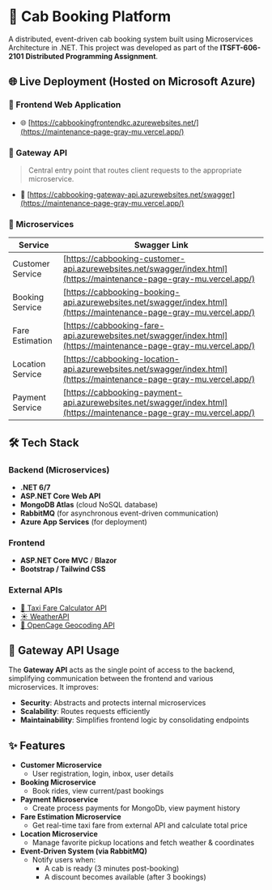 # 🚖 Cab Booking Platform

A distributed, event-driven cab booking system built using Microservices Architecture in .NET. This project was developed as part of the **ITSFT-606-2101 Distributed Programming Assignment**.

## 🌐 Live Deployment (Hosted on Microsoft Azure)

### 🔗 Frontend Web Application
- 🌐 [https://cabbookingfrontendkc.azurewebsites.net/](https://maintenance-page-gray-mu.vercel.app/)

### 🔌 Gateway API
> Central entry point that routes client requests to the appropriate microservice.
- 📍 [https://cabbooking-gateway-api.azurewebsites.net/swagger](https://maintenance-page-gray-mu.vercel.app/)

### 🧩 Microservices

| Service             | Swagger Link                                                                 |
|---------------------|-------------------------------------------------------------------------------|
| Customer Service    | [https://cabbooking-customer-api.azurewebsites.net/swagger/index.html](https://maintenance-page-gray-mu.vercel.app/) |
| Booking Service     | [https://cabbooking-booking-api.azurewebsites.net/swagger/index.html](https://maintenance-page-gray-mu.vercel.app/)     |
| Fare Estimation     | [https://cabbooking-fare-api.azurewebsites.net/swagger/index.html](https://maintenance-page-gray-mu.vercel.app/)           |
| Location Service    | [https://cabbooking-location-api.azurewebsites.net/swagger/index.html](https://maintenance-page-gray-mu.vercel.app/)   |
| Payment Service     | [https://cabbooking-payment-api.azurewebsites.net/swagger/index.html](https://maintenance-page-gray-mu.vercel.app/)     |

## 🛠️ Tech Stack

### Backend (Microservices)
- **.NET 6/7**
- **ASP.NET Core Web API**
- **MongoDB Atlas** (cloud NoSQL database)
- **RabbitMQ** (for asynchronous event-driven communication)
- **Azure App Services** (for deployment)

### Frontend
- **ASP.NET Core MVC** / **Blazor**
- **Bootstrap / Tailwind CSS**

### External APIs
- [🚕 Taxi Fare Calculator API](https://rapidapi.com/3b-data-3b-data-default/api/taxi-fare-calculator)
- [☀️ WeatherAPI](https://rapidapi.com/weatherapi/api/weatherapi-com)
- [📍 OpenCage Geocoding API](https://opencagedata.com/api)

## 🔄 Gateway API Usage

The **Gateway API** acts as the single point of access to the backend, simplifying communication between the frontend and various microservices. It improves:
- **Security**: Abstracts and protects internal microservices
- **Scalability**: Routes requests efficiently
- **Maintainability**: Simplifies frontend logic by consolidating endpoints

## ✨ Features

- **Customer Microservice**
  - User registration, login, inbox, user details
- **Booking Microservice**
  - Book rides, view current/past bookings
- **Payment Microservice**
  - Create process payments for MongoDb, view payment history
- **Fare Estimation Microservice**
  - Get real-time taxi fare from external API and calculate total price
- **Location Microservice**
  - Manage favorite pickup locations and fetch weather & coordinates
- **Event-Driven System (via RabbitMQ)**
  - Notify users when:
    - A cab is ready (3 minutes post-booking)
    - A discount becomes available (after 3 bookings)

